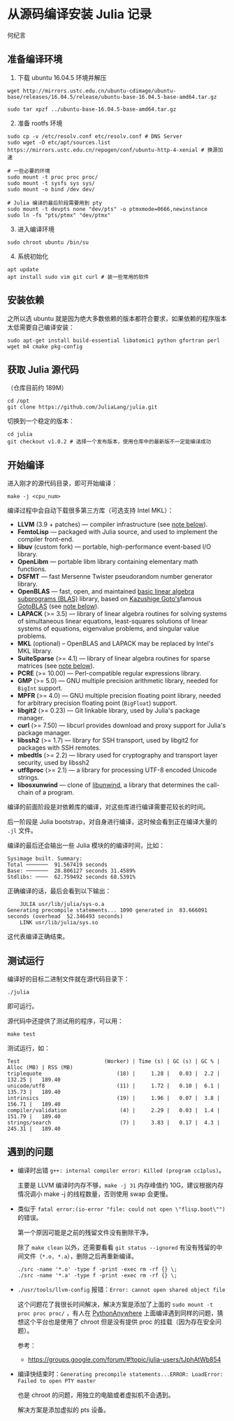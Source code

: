 # 从源码编译安装 Julia 记录

何纪言

## 准备编译环境

1. 下载 ubuntu 16.04.5 环境并解压

```shell
wget http://mirrors.ustc.edu.cn/ubuntu-cdimage/ubuntu-base/releases/16.04.5/release/ubuntu-base-16.04.5-base-amd64.tar.gz

sudo tar xpzf ../ubuntu-base-16.04.5-base-amd64.tar.gz
```

2. 准备 rootfs 环境

```shell
sudo cp -v /etc/resolv.conf etc/resolv.conf # DNS Server
sudo wget -O etc/apt/sources.list https://mirrors.ustc.edu.cn/repogen/conf/ubuntu-http-4-xenial # 换源加速

# 一些必要的环境
sudo mount -t proc proc proc/
sudo mount -t sysfs sys sys/
sudo mount -o bind /dev dev/

# Julia 编译的最后阶段需要用到 pty
sudo mount -t devpts none "dev/pts" -o ptmxmode=0666,newinstance
sudo ln -fs "pts/ptmx" "dev/ptmx"
```

3. 进入编译环境

```shell
sudo chroot ubuntu /bin/su
```

4. 系统初始化

```shell
apt update
apt install sudo vim git curl # 装一些常用的软件
```

## 安装依赖

之所以选 ubuntu 就是因为绝大多数依赖的版本都符合要求，如果依赖的程序版本太低需要自己编译安装：

```shell
sudo apt-get install build-essential libatomic1 python gfortran perl wget m4 cmake pkg-config
```

## 获取 Julia 源代码

（仓库目前约 189M）

```shell
cd /opt
git clone https://github.com/JuliaLang/julia.git
```

切换到一个稳定的版本：

```shell
cd julia
git checkout v1.0.2 # 选择一个发布版本，使用仓库中的最新版不一定能编译成功
```

## 开始编译

进入刚才的源代码目录，即可开始编译：

```shell
make -j <cpu_num>
```

编译过程中会自动下载很多第三方库（可选支持 Intel MKL）：

- **LLVM** (3.9 + patches) — compiler infrastructure (see [note below](https://github.com/JuliaLang/julia/tree/v1.0.2#llvm)).
- **FemtoLisp** — packaged with Julia source, and used to implement the compiler front-end.
- **libuv** (custom fork) — portable, high-performance event-based I/O library.
- **OpenLibm** — portable libm library containing elementary math functions.
- **DSFMT** — fast Mersenne Twister pseudorandom number generator library.
- **OpenBLAS** — fast, open, and maintained [basic linear algebra subprograms (BLAS)](https://en.wikipedia.org/wiki/Basic_Linear_Algebra_Subprograms) library, based on [Kazushige Goto's](https://en.wikipedia.org/wiki/Kazushige_Goto)famous [GotoBLAS](https://www.tacc.utexas.edu/research-development/tacc-software/gotoblas2) (see [note below](https://github.com/JuliaLang/julia/tree/v1.0.2#blas-and-lapack)).
- **LAPACK** (>= 3.5) — library of linear algebra routines for solving systems of simultaneous linear equations, least-squares solutions of linear systems of equations, eigenvalue problems, and singular value problems.
- **MKL** (optional) – OpenBLAS and LAPACK may be replaced by Intel's MKL library.
- **SuiteSparse** (>= 4.1) — library of linear algebra routines for sparse matrices (see [note below](https://github.com/JuliaLang/julia/tree/v1.0.2#suitesparse)).
- **PCRE** (>= 10.00) — Perl-compatible regular expressions library.
- **GMP** (>= 5.0) — GNU multiple precision arithmetic library, needed for `BigInt` support.
- **MPFR** (>= 4.0) — GNU multiple precision floating point library, needed for arbitrary precision floating point (`BigFloat`) support.
- **libgit2** (>= 0.23) — Git linkable library, used by Julia's package manager.
- **curl** (>= 7.50) — libcurl provides download and proxy support for Julia's package manager.
- **libssh2** (>= 1.7) — library for SSH transport, used by libgit2 for packages with SSH remotes.
- **mbedtls** (>= 2.2) — library used for cryptography and transport layer security, used by libssh2
- **utf8proc** (>= 2.1) — a library for processing UTF-8 encoded Unicode strings.
- **libosxunwind** — clone of [libunwind](http://www.nongnu.org/libunwind), a library that determines the call-chain of a program.

编译的前面阶段是对依赖库的编译，对这些库进行编译需要花较长的时间。

后一阶段是 Julia bootstrap，对自身进行编译，这时候会看到正在编译大量的 `.jl` 文件。

编译的最后还会输出一些 Julia 模块的的编译时间，比如：

```
Sysimage built. Summary:
Total ───────  91.567419 seconds
Base: ───────  28.806127 seconds 31.4589%
Stdlibs: ────  62.759492 seconds 68.5391%
```

正确编译的话，最后会看到以下输出：

```shell
    JULIA usr/lib/julia/sys-o.a
Generating precompile statements... 1090 generated in  83.666091 seconds (overhead  52.346493 seconds)
    LINK usr/lib/julia/sys.so
```

这代表编译正确结束。

## 测试运行

编译好的目标二进制文件就在源代码目录下：

```
./julia
```

即可运行。

源代码中还提供了测试用的程序，可以用：

```shell
make test
```

测试运行，如：

```
Test                           (Worker) | Time (s) | GC (s) | GC % | Alloc (MB) | RSS (MB)
triplequote                        (18) |     1.28 |   0.03 |  2.2 |     132.25 |   189.40
unicode/utf8                       (11) |     1.72 |   0.10 |  6.1 |     135.73 |   189.40
intrinsics                         (19) |     1.96 |   0.07 |  3.8 |     156.71 |   189.40
compiler/validation                 (4) |     2.29 |   0.03 |  1.4 |     151.79 |   189.40
strings/search                      (7) |     3.83 |   0.17 |  4.3 |     245.31 |   189.40
```

## 遇到的问题

- 编译时出错 `g++: internal compiler error: Killed (program cc1plus)`。

  主要是 LLVM 编译时内存不够，`make -j 31` 内存峰值约 10G，建议根据内存情况调小 make -j 的线程数量，否则使用 swap 会更慢。

- 类似于 `fatal error:(io-error "file: could not open \"flisp.boot\"")` 的错误。

  第一个原因可能是之前的残留文件没有删除干净。

  除了 `make clean` 以外，还需要看看 `git status --ignored` 有没有残留的中间文件（`*.o, *.a`），删除之后再重新编译。

  ```shell
  ./src -name '*.o' -type f -print -exec rm -rf {} \;
  ./src -name '*.a' -type f -print -exec rm -rf {} \;
  ```

- `./usr/tools/llvm-config` 报错：`Error: cannot open shared object file`

  这个问题花了我很长时间解决，解决方案是添加了上面的 `sudo mount -t proc proc proc/` ，有人在 [PythonAnywhere](https://www.pythonanywhere.com/) 上面编译遇到同样的问题，猜想这个平台也是使用了 chroot 但是没有提供 proc 的挂载（因为存在安全问题）。

  参考：

  - https://groups.google.com/forum/#!topic/julia-users/tJphAtWb854

- 编译快结束时：`Generating precompile statements...ERROR: LoadError: Failed to open PTY master`

  也是 chroot 的问题，用独立的电脑或者虚拟机不会遇到。

  解决方案是添加虚拟的 pts 设备。